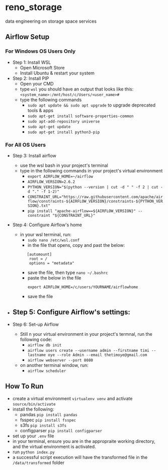 # reno_storage
data engineering on storage space services


## Airflow Setup
### For Windows OS Users Only
- Step 1: Install WSL
    - Open Microsoft Store
    - Install Ubuntu & restart your system
- Step 2: Install PIP
    - Open your CMD
    - type `wsl` you should have an output that looks like this: `<system_name>:/mnt/host/c/Users/<user_name>#`
    - type the following commands 
        - `sudo apt update && sudo apt upgrade` to upgrade deprecated tools & apps
        - `sudo apt-get install software-properties-common`
        - `sudo apt-add-repository universe`
        - `sudo apt-get update`
        - `sudo apt-get install python3-pip`

### For All OS Users
- Step 3: Install airflow
    - use the wsl bash in your project's terminal
    - type in the following commands in your project's virtual environment
        - `export AIRFLOW_HOME=~/airflow`
        - `AIRFLOW_VERSION=2.6.2`
        - `PYTHON_VERSION="$(python --version | cut -d " " -f 2 | cut -d "." -f 1-2)"`
        - `CONSTRAINT_URL="https://raw.githubusercontent.com/apache/airflow/constraints-${AIRFLOW_VERSION}/constraints-${PYTHON_VERSION}.txt"`
        - `pip install "apache-airflow==${AIRFLOW_VERSION}" --constraint "${CONSTRAINT_URL}"`

- Step 4: Configure Airflow's home
    - in your wsl terminal, run:
        - `sudo nano /etc/wsl.conf`
        - in the file that opens, copy and past the below:
        ```
           [automount] 
            root = /
            options = "metadata"
        ```
        - save the file, then type `nano ~/.bashrc`
        - paste the below in the file
            ```
            export AIRFLOW_HOME=/c/users/YOURNAME/airflowhome
            ```
        - save the file

- Step 5: Configure Airflow's settings:
    - 

- Step 6: Set-up Airflow
    - Still n your virtual environment in your project's termnal, run the following code:
        - `airflow db init`
        - `airflow users create --username admin --firstname timi --lastname oye --role Admin --email thetimoye@gmail.com`
        - `airflow webserver --port 8080`
    - on another terminal window, run:
        - `airflow scheduler` 







## How To Run
- create a virtual environment `virtualenv venv` and activate `source/bin/activate`
- install the following:
    - pandas `pip install pandas`
    - fsspec `pip install fsspec`
    - s3fs `pip install s3fs`
    - configparser `pip install configparser`
- set up your `.env` file
- in your terminal, ensure you are in the appropraite working directory, and the virtual environment is activated.
- run `python index.py`
- a successful script execution will have the transformed file in the `/data/transformed` folder

